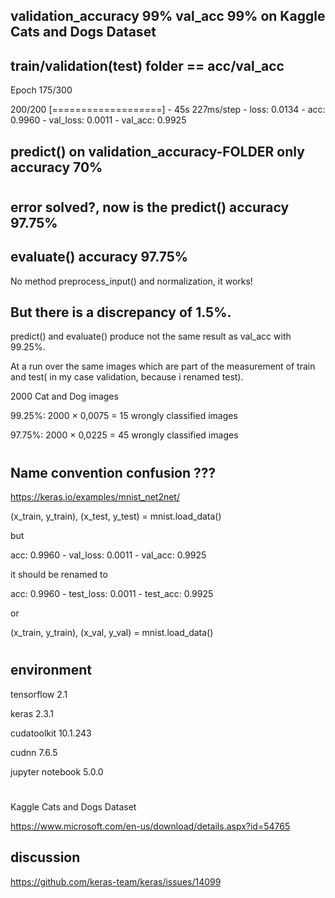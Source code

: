 ## validation_accuracy 99%       		   val_acc 99%   on Kaggle Cats and Dogs Dataset
## train/validation(test) folder == acc/val_acc

Epoch 175/300

200/200 [===================] - 45s 227ms/step - loss: 0.0134 - acc: 0.9960 - val_loss: 0.0011 - val_acc: 0.9925


## predict() on validation_accuracy-FOLDER  only accuracy 70%

#


## error solved?, now is the predict() accuracy 97.75%
## evaluate() accuracy 97.75%
No method preprocess_input() and normalization, it works!

## But there is a discrepancy of 1.5%.  

predict() and evaluate() produce not the same result as val_acc with 99.25%. 

At a run over the same images which are part of the measurement of train and test( in my case validation, because i renamed test).


2000 Cat and Dog images 

99.25%:   2000 × 0,0075 = 15 wrongly classified images

97.75%:   2000 × 0,0225 = 45 wrongly classified images

#

## Name convention confusion ???

https://keras.io/examples/mnist_net2net/

(x_train, y_train), (x_test, y_test) = mnist.load_data()

but

acc: 0.9960 - val_loss: 0.0011 - val_acc: 0.9925

it should be renamed to

acc: 0.9960 - test_loss: 0.0011 - test_acc: 0.9925

or

(x_train, y_train), (x_val, y_val) = mnist.load_data()


#
## environment

tensorflow 2.1

keras 2.3.1

cudatoolkit 10.1.243

cudnn 7.6.5 

jupyter notebook 5.0.0



#
#


Kaggle Cats and Dogs Dataset

https://www.microsoft.com/en-us/download/details.aspx?id=54765

## discussion

https://github.com/keras-team/keras/issues/14099
